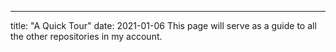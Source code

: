 ---
title: "A Quick Tour"
date: 2021-01-06
This page will serve as a guide to all the other repositories in my account.
